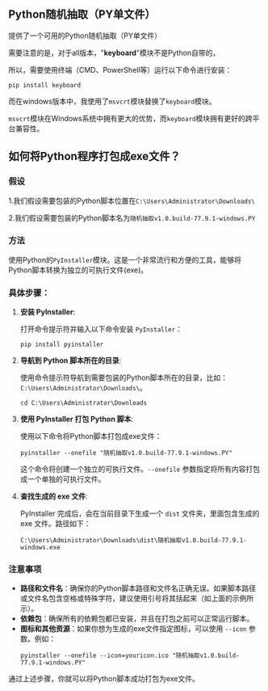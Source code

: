 ## Python随机抽取（PY单文件）

提供了一个可用的Python随机抽取（PY单文件）

需要注意的是，对于all版本，"**keyboard**"模块不是Python自带的，

所以，需要使用终端（CMD、PowerShell等）运行以下命令进行安装：

```
pip install keyboard
```
而在windows版本中，我使用了`msvcrt`模块替换了`keyboard`模块。

`msvcrt`模块在Windows系统中拥有更大的优势，而`keyboard`模块拥有更好的跨平台兼容性。

## 如何将Python程序打包成exe文件？

### 假设

  1.我们假设需要包装的Python脚本位置在`C:\Users\Administrator\Downloads\`
  
  2.我们假设需要包装的Python脚本名为`随机抽取v1.0.build-77.9.1-windows.PY`

### 方法

  使用Python的`PyInstaller`模块。这是一个非常流行和方便的工具，能够将Python脚本转换为独立的可执行文件(exe)。

### 具体步骤：

1. **安装 PyInstaller**:

    打开命令提示符并输入以下命令安装 `PyInstaller`：
   ```
   pip install pyinstaller
   ```

2. **导航到 Python 脚本所在的目录**:

    使用命令提示符导航到需要包装的Python脚本所在的目录，比如： `C:\Users\Administrator\Downloads\`。

   ```
   cd C:\Users\Administrator\Downloads
   ```

3. **使用 PyInstaller 打包 Python 脚本**:

    使用以下命令将Python脚本打包成exe文件：
   ```
   pyinstaller --onefile "随机抽取v1.0.build-77.9.1-windows.PY"
   ```
    这个命令将创建一个独立的可执行文件。`--onefile` 参数指定将所有内容打包成一个单独的可执行文件。

4. **查找生成的 exe 文件**:

    PyInstaller 完成后，会在当前目录下生成一个 `dist` 文件夹，里面包含生成的 exe 文件。路径如下：
   ```
   C:\Users\Administrator\Downloads\dist\随机抽取v1.0.build-77.9.1-windows.exe
   ```

### 注意事项

- **路径和文件名**：确保你的Python脚本路径和文件名正确无误。如果脚本路径或文件名包含空格或特殊字符，建议使用引号将其括起来（如上面的示例所示）。
- **依赖包**：确保所有的依赖包都已安装，并且在打包之前可以正常运行脚本。
- **图标和其他资源**：如果你想为生成的exe文件指定图标，可以使用 `--icon` 参数。例如：
  ```
  pyinstaller --onefile --icon=youricon.ico "随机抽取v1.0.build-77.9.1-windows.PY"
  ```

通过上述步骤，你就可以将Python脚本成功打包为exe文件。
